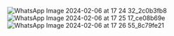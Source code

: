 ![WhatsApp Image 2024-02-06 at 17 24 32_2c0b3fb8](https://github.com/jigarsiddhpura/Data2Knowledge/assets/20314019/52bab30e-8b63-4ac2-a5e5-e2bb139a97f2)
![WhatsApp Image 2024-02-06 at 17 25 17_ce08b69e](https://github.com/jigarsiddhpura/Data2Knowledge/assets/20314019/b8b94a7f-b4e9-4f2c-be0f-80634fb89e9f)
![WhatsApp Image 2024-02-06 at 17 26 55_8c79fe21](https://github.com/jigarsiddhpura/Data2Knowledge/assets/20314019/1b64923f-2ea8-4153-9cc5-214c321e9304)
